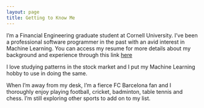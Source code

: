 ```yaml
---
layout: page
title: Getting to Know Me
---
```



I’m a Financial Engineering graduate student at Cornell University. I’ve been a professional software programmer in the past with an avid interest in Machine Learning. You can access my resume for more details about my background and experience through this link <a href="/public/Dsouza_Joel_Resume.pdf" download>here</a>

I love studying patterns in the stock market and I put my Machine Learning hobby to use in doing the same.

When I’m away from my desk, I’m a fierce FC Barcelona fan and I thoroughly enjoy playing football, cricket, badminton, table tennis and chess. I’m still exploring other sports to add on to my list.

